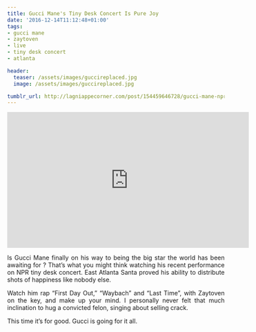 ```yaml
---
title: Gucci Mane's Tiny Desk Concert Is Pure Joy 
date: '2016-12-14T11:12:48+01:00'
tags:
- gucci mane
- zaytoven
- live
- tiny desk concert
- atlanta

header:
  teaser: /assets/images/guccireplaced.jpg
  image: /assets/images/guccireplaced.jpg

tumblr_url: http://lagniappecorner.com/post/154459646728/gucci-mane-npr-music-tiny-desk-concert
---
```

<p><iframe width="560" height="315" src="https://www.youtube.com/embed/wlFQjExxD4U" frameborder="0" allowfullscreen></iframe></p>
<p align="justify">Is Gucci Mane finally on his way to being the big star the world has been awaiting for ? That’s what you might think watching his recent performance on NPR tiny desk concert. East Atlanta Santa proved his ability to distribute shots of happiness like nobody else. </p>
<p align="justify">Watch him rap “First Day Out,” “Waybach” and “Last Time”, with Zaytoven on the key, and make up your mind. I personally never felt that much inclination to hug a convicted felon, singing about selling crack.</p>
<p align="justify">This time it’s for good. Gucci is going for it all.</p>
